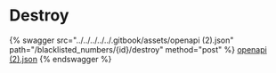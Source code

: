 # Destroy

{% swagger src="../../../../../.gitbook/assets/openapi (2).json" path="/blacklisted_numbers/{id}/destroy" method="post" %}
[openapi (2).json](<../../../../../.gitbook/assets/openapi (2).json>)
{% endswagger %}
